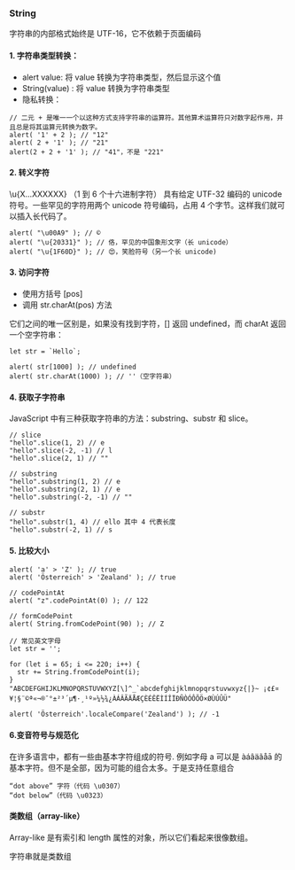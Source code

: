 ### String
字符串的内部格式始终是 UTF-16，它不依赖于页面编码

#### 1. 字符串类型转换：
- alert value: 将 value 转换为字符串类型，然后显示这个值
- String(value) : 将 value 转换为字符串类型
- 隐私转换：
```
// 二元 + 是唯一一个以这种方式支持字符串的运算符。其他算术运算符只对数字起作用，并且总是将其运算元转换为数字。
alert( '1' + 2 ); // "12"
alert( 2 + '1' ); // "21"
alert(2 + 2 + '1' ); // "41"，不是 "221"
```

#### 2. 转义字符
\u{X…XXXXXX} （1 到 6 个十六进制字符）
具有给定 UTF-32 编码的 unicode 符号。一些罕见的字符用两个 unicode 符号编码，占用 4 个字节。这样我们就可以插入长代码了。
```
alert( "\u00A9" ); // ©
alert( "\u{20331}" ); // 佫，罕见的中国象形文字（长 unicode）
alert( "\u{1F60D}" ); // 😍，笑脸符号（另一个长 unicode)
```

#### 3. 访问字符
- 使用方括号 [pos]
- 调用 str.charAt(pos) 方法

它们之间的唯一区别是，如果没有找到字符，[] 返回 undefined，而 charAt 返回一个空字符串：
```
let str = `Hello`;

alert( str[1000] ); // undefined
alert( str.charAt(1000) ); // ''（空字符串）
```

#### 4. 获取子字符串
JavaScript 中有三种获取字符串的方法：substring、substr 和 slice。
```
// slice
"hello".slice(1, 2) // e
"hello".slice(-2, -1) // l
"hello".slice(2, 1) // ""

// substring
"hello".substring(1, 2) // e
"hello".substring(2, 1) // e
"hello".substring(-2, -1) // ""

// substr
"hello".substr(1, 4) // ello 其中 4 代表长度
"hello".substr(-2, 1) // s
```

#### 5. 比较大小
```
alert( 'a' > 'Z' ); // true
alert( 'Österreich' > 'Zealand' ); // true

// codePointAt
alert( "z".codePointAt(0) ); // 122

// formCodePoint
alert( String.fromCodePoint(90) ); // Z

// 常见英文字母
let str = '';

for (let i = 65; i <= 220; i++) {
  str += String.fromCodePoint(i);
}
"ABCDEFGHIJKLMNOPQRSTUVWXYZ[\]^_`abcdefghijklmnopqrstuvwxyz{|}~ ¡¢£¤¥¦§¨©ª«¬­®¯°±²³´µ¶·¸¹º»¼½¾¿ÀÁÂÃÄÅÆÇÈÉÊËÌÍÎÏÐÑÒÓÔÕÖ×ØÙÚÛÜ"

alert( 'Österreich'.localeCompare('Zealand') ); // -1
```


#### 6.变音符号与规范化
在许多语言中，都有一些由基本字符组成的符号. 例如字母 a 可以是 àáâäãåā 的基本字符。但不是全部，因为可能的组合太多。于是支持任意组合
```
“dot above” 字符（代码 \u0307）
“dot below”（代码 \u0323）
```

#### 类数组（array-like）
Array-like 是有索引和 length 属性的对象，所以它们看起来很像数组。

字符串就是类数组